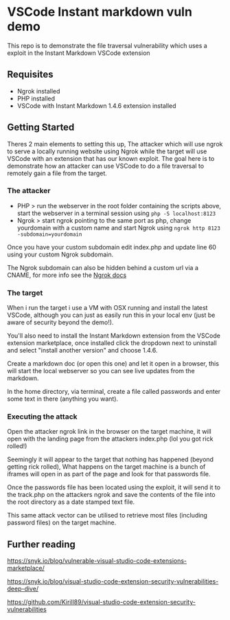 # VSCode Instant markdown vuln demo 
This repo is to demonstrate the file traversal vulnerability which uses a exploit in the Instant Markdown VSCode extension 

## Requisites 
- Ngrok installed 
- PHP installed
- VSCode with Instant Markdown 1.4.6 extension installed 

## Getting Started 
Theres 2 main elements to setting this up, The attacker which will use ngrok to serve a locally running website using Ngrok while the target will use VSCode with an extension that has our known exploit. The goal here is to demonstrate how an attacker can use VSCode to do a file traversal to remotely gain a file from the target. 

### The attacker
- PHP > run the webserver in the root folder containing the scripts above, start the webserver in a terminal session using `php -S localhost:8123`
- Ngrok > start ngrok pointing to the same port as php, change yourdomain with a custom name and start Ngrok using `ngrok http 8123 -subdomain=yourdomain` 

Once you have your custom subdomain edit index.php and update line 60 using your custom Ngrok subdomain. 

The Ngrok subdomain can also be hidden behind a custom url via a CNAME, for more info see the [Ngrok docs](https://ngrok.com/docs)

### The target 
When i run the target i use a VM with OSX running and install the latest VSCode, although you can just as easily run this in your local env (just be aware of security beyond the demo!).

You'll also need to install the Instant Markdown extension from the VSCode extension marketplace, once installed click the dropdown next to uninstall and select "install another version" and choose 1.4.6. 

Create a markdown doc (or open this one) and let it open in a browser, this will start the local webserver so you can see live updates from the markdown.

In the home directory, via terminal, create a file called passwords and enter some text in there (anything you want). 

### Executing the attack 
Open the attacker ngrok link in the browser on the target machine, it will open with the landing page from the attackers index.php (lol you got rick rolled!)

Seemingly it will appear to the target that nothing has happened (beyond getting rick rolled), What happens on the target machine is a bunch of iframes will open in as part of the page and look for that passwords file. 

Once the passwords file has been located using the exploit, it will send it to the track.php on the attackers ngrok and save the contents of the file into the root directory as a date stamped text file.

This same attack vector can be utilised to retrieve most files (including password files) on the target machine. 

## Further reading 

https://snyk.io/blog/vulnerable-visual-studio-code-extensions-marketplace/

https://snyk.io/blog/visual-studio-code-extension-security-vulnerabilities-deep-dive/

https://github.com/Kirill89/visual-studio-code-extension-security-vulnerabilities
